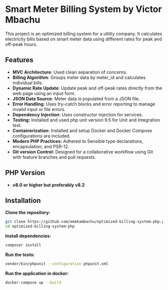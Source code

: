 # Smart Meter Billing System by Victor Mbachu

This project is an optimized billing system for a utility company. It calculates electricity bills based on smart meter data using different rates for peak and off-peak hours.

## Features

- **MVC Architecture:** Used clean separation of concerns.
- **Billing Algorithm**: Groups meter data by meter_id and calculates individual bills.
- **Dynamic Rate Update**: Update peak and off-peak rates directly from the web page using an input form.
- **JSON Data Source**: Meter data is populated from a JSON file.
- **Error Handling**: Uses try–catch blocks and error reporting to manage invalid input or file errors.
- **Dependency Injection**: Uses constructor injection for services.
- **Testing:** Installed and used php unit version 9.5 for Unit and Integration test.
- **Containerization:** Installed and setup Docker and Docker Compose configurations are included.
- **Modern PHP Practices:** Adhered to Sensible type declarations, encapsulation, and PSR-12.
- **Git version Control:** Designed for a collaborative workflow using Git with feature branches and pull requests.

## PHP Version
- **v8.0 or higher but preferably v8.2**

## Installation
**Clone the repository:**
   ```bash
   git clone https://github.com/emekambachu/optimized-billing-system-php.git
   cd optimized-billing-system-php
```
   
**Install dependencies:**
   ```bash
   composer install
```

**Run the tests:**
   ```bash
   vendor/bin/phpunit --configuration phpunit.xml
```

**Run the application in docker:**
   ```bash
   docker-compose up --build
```